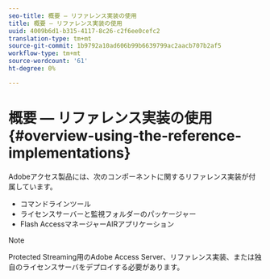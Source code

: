```yaml
---
seo-title: 概要 — リファレンス実装の使用
title: 概要 — リファレンス実装の使用
uuid: 4009b6d1-b315-4117-8c26-c2f6ee0cefc2
translation-type: tm+mt
source-git-commit: 1b9792a10ad606b99b6639799ac2aacb707b2af5
workflow-type: tm+mt
source-wordcount: '61'
ht-degree: 0%

---
```



# 概要 — リファレンス実装の使用{#overview-using-the-reference-implementations}

Adobeアクセス製品には、次のコンポーネントに関するリファレンス実装が付属しています。

* コマンドラインツール
* ライセンスサーバーと監視フォルダーのパッケージャー
* Flash AccessマネージャーAIRアプリケーション

>[!NOTE]
>
>Protected Streaming用のAdobe Access Server、リファレンス実装、または独自のライセンスサーバをデプロイする必要があります。